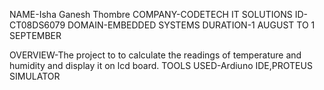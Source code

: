 NAME-Isha Ganesh Thombre
COMPANY-CODETECH IT SOLUTIONS
ID-CT08DS6079
DOMAIN-EMBEDDED SYSTEMS
DURATION-1 AUGUST TO 1 SEPTEMBER


OVERVIEW-The project to to calculate the readings of temperature and humidity and display it on lcd board.
TOOLS USED-Ardiuno IDE,PROTEUS SIMULATOR
